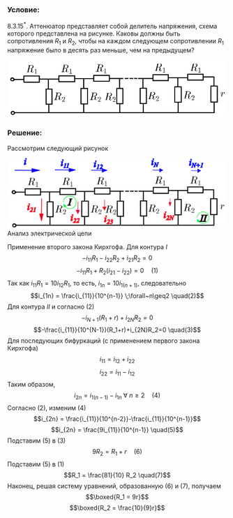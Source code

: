 ###  Условие: 

$8.3.15^*.$ Аттенюатор представляет собой делитель напряжения, схема которого представлена на рисунке. Каковы должны быть сопротивления $R_1$ и $R_2$, чтобы на каждом следующем сопротивлении $R_1$ напряжение было в десять раз меньше, чем на предыдущем? 

![ К задаче 8.3.15 |920x240, 59%](../../img/8.3.15/statement.png)

###  Решение: 

Рассмотрим следующий рисунок 

![ Анализ электрической цепи |595x191, 76%](../../img/8.3.15/draw.png)  Анализ электрической цепи 

Применение второго закона Кирхгофа. Для контура $I$ $$-i_{11}R_1-i_{22}R_2+i_{21}R_2=0$$ $$-i_{11}R_1+R_2(i_{21}-i_{22})=0 \quad(1)$$ Так как $i_{11}R_1 = 10 i_{12}R_1$, то есть, $i_{1n} = 10 i_{1(n+1)}$, следовательно $$i_{1n} = \frac{i_{11}}{10^{n-1}} \;\forall~n\geq2 \quad(2)$$ Для контура $II$ и согласно $(2)$ $$-i_{N+1}(R_1+r)+i_{2N}R_2=0$$ $$-\frac{i_{11}}{10^{N-1}}(R_1+r)+i_{2N}R_2=0 \quad(3)$$ Для последующих бифуркаций (с применением первого закона Кирхгофа) $$i_{11} = i_{12}+i_{22}$$ $$i_{22} = i_{11}-i_{12}$$ Таким образом, $$i_{2n} = i_{1(n-1)}-i_{1n} \;\forall~n\geq2 \quad(4)$$ Согласно $(2)$, изменим $(4)$ $$i_{2n} = \frac{i_{11}}{10^{n-2}}-\frac{i_{11}}{10^{n-1}}$$ $$i_{2n} = \frac{9i_{11}}{10^{n-1}} \quad(5)$$ Подставим $(5)$ в $(3)$ $$9R_2 = R_1+r \quad(6)$$ Подставим $(5)$ в $(1)$ $$R_1 = \frac{81}{10} R_2 \quad(7)$$ Наконец, решая систему уравнений, образованную $(6)$ и $(7)$, получаем $$\boxed{R_1 = 9r}$$ $$\boxed{R_2 = \frac{10}{9}r}$$ 

  

